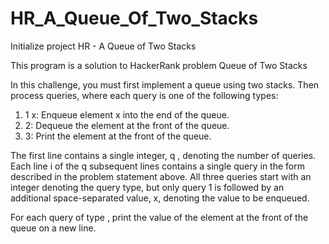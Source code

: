 # HR_A_Queue_Of_Two_Stacks
Initialize project HR - A Queue of Two Stacks

This program is a solution to HackerRank problem Queue of Two Stacks

In this challenge, you must first implement a queue using two stacks.
Then process queries, where each query is one of the following types:

1. 1 x: Enqueue element x into the end of the queue.
2. 2: Dequeue the element at the front of the queue.
3. 3: Print the element at the front of the queue.

The first line contains a single integer, q , denoting the number of queries.
Each line i of the q subsequent lines contains a single query in the form described
in the problem statement above. All three queries start with an integer denoting
the query type, but only query 1 is followed by an additional space-separated value, x,
denoting the value to be enqueued.

For each query of type , print the value of the element at the front of the queue
on a new line.
